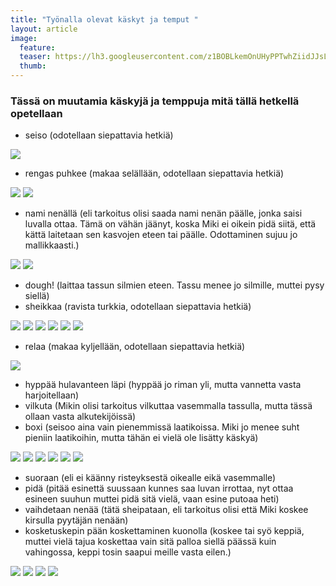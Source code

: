 ```yaml
---
title: "Työnalla olevat käskyt ja temput "
layout: article
image:
  feature:
  teaser: https://lh3.googleusercontent.com/z1BOBLkemOnUHyPPTwhZiidJJsLEJ6XOOltCZjV1toU=w245
  thumb:
---
```


### Tässä on muutamia käskyjä ja temppuja mitä tällä hetkellä opetellaan

* seiso (odotellaan siepattavia hetkiä)

![](https://lh3.googleusercontent.com/83GXrS90Xpz1VkNpW5X0XaxpiK4KKSsN6SpT5uZj5AA=w245)

* rengas puhkee (makaa selällään, odotellaan siepattavia hetkiä)

![](https://lh3.googleusercontent.com/3o272aBNRpW-kZsIKtrosnme7B2ByV8WxYSWn8vv--w=w245)
![](https://lh3.googleusercontent.com/oq1tKwhGcch9q2Fhc-vjVukxgVhYnX-v3f-dEEpc5wA=w245)

* nami nenällä (eli tarkoitus olisi saada nami nenän päälle, jonka saisi luvalla ottaa. Tämä on vähän jäänyt, koska Miki ei oikein pidä siitä, että kättä laitetaan sen kasvojen eteen tai päälle. Odottaminen sujuu jo mallikkaasti.)

![](https://lh3.googleusercontent.com/1ag025tJip4yM6pieZJ5Lltmemz3-jd3SJlvUy6ccWc=w245)
![](https://lh3.googleusercontent.com/LD0JKrXYSPCQ5DlbrUBeKRPqjkstFIbi_jJ5L3ZWWpg=w245)

* dough! (laittaa tassun silmien eteen. Tassu menee jo silmille, muttei pysy siellä)
* sheikkaa (ravista turkkia, odotellaan siepattavia hetkiä)

![](https://lh3.googleusercontent.com/0rYhiplcnHz_8Kyn9ixUlibz3TVvKr6wFn6UTOCeZAs=w245)
![](https://lh3.googleusercontent.com/5MH7mRDFbu9Pibh8d6PDYXFvtMDgYtXmvbGTKA-jI8o=w245)
![](https://lh3.googleusercontent.com/u4dWPmxHLe2R33_VEYt0cJMEnXZM0YJMLFTFgHxDlBU=w245)
![](https://lh3.googleusercontent.com/W4cOFyviw5Hxr66sdHlRmNn2M_w4WswxqaAiy12PuRY=w245)
![](https://lh3.googleusercontent.com/Ut4J4Iu6zb4hTKOkB8bC77slQfONhviEwEFP6QORAxE=w245)
![](https://lh3.googleusercontent.com/pCHmPk47hBz_tatTG6v26BJKWccnUqBhUuTQl5rsJLw=w245)

* relaa (makaa kyljellään, odotellaan siepattavia hetkiä)

![](https://lh3.googleusercontent.com/80Dpnsu4A45acUuIOXFgCRUZuKt2CSBiR6CJ6RZAXp8=w245)

* hyppää hulavanteen läpi (hyppää jo riman yli, mutta vannetta vasta harjoitellaan)
* vilkuta (Mikin olisi tarkoitus vilkuttaa vasemmalla tassulla, mutta tässä ollaan vasta alkutekijöissä)
* boxi (seisoo aina vain pienemmissä laatikoissa. Miki jo menee suht pieniin laatikoihin, mutta tähän ei vielä ole lisätty käskyä)

![](https://lh3.googleusercontent.com/m_FNe_z-kBMhO4V4cj6lU5CW6UgnPLBl0PURLyNfqlI=w245)
![](https://lh3.googleusercontent.com/CF1q4dZABAX43aOF0dW4Px2o6Si8hwBc4BJ1hj90lTQ=w245)
![](https://lh3.googleusercontent.com/AXLE5MGEgn0CsFiaXHp1oW3IQAeRG9KirFe3hTOk4Sk=w245)
![](https://lh3.googleusercontent.com/WK0-4bpPu7BDg-hGRoQs_QrxvgMS78u-Iv92Dn9w9-Q=w245)
![](https://lh3.googleusercontent.com/gO8a6DNtHXOrJGOUSAo4EMb9yDp7s-4HZ7VSXKLieK8=w245)
![](https://lh3.googleusercontent.com/NxHoNxbkbC1TAT0ubEiqDh9AcPAW5xVbiq5S_VjKKYA=w245)

* suoraan (eli ei käänny risteyksestä oikealle eikä vasemmalle)
* pidä (pitää esinettä suussaan kunnes saa luvan irrottaa, nyt ottaa esineen suuhun muttei pidä sitä vielä, vaan esine putoaa heti)
* vaihdetaan nenää (tätä sheipataan, eli tarkoitus olisi että Miki koskee kirsulla pyytäjän nenään)
* kosketuskepin pään koskettaminen kuonolla (koskee tai syö keppiä, muttei vielä tajua koskettaa vain sitä palloa siellä päässä kuin vahingossa, keppi tosin saapui meille vasta eilen.)

![](https://lh3.googleusercontent.com/59cn-oHeIbbbplPTRECAoTCEGeaAHDnsZAxvD53lO2I=w245)
![](https://lh3.googleusercontent.com/XhF-nIlmJYCpXMhZwoukoIup-bP1R2mY8D_SL9v92B0=w245)
![](https://lh3.googleusercontent.com/MZiQjQODe8QSKyA0QofojD8EA2Ygy07MczVEKvJzpgw=w245)
![](https://lh3.googleusercontent.com/mKdR6-U0Ob5ocDNMG6cFi4bRocYUQ41a3jjkxVlfgFo=w245)
